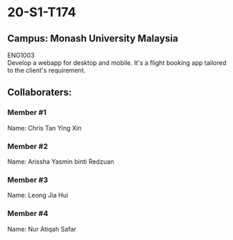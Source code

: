 # 20-S1-T174
## Campus: Monash University Malaysia
ENG1003<br>
Develop a webapp for desktop and mobile. It's a flight booking app tailored to the client's requirement.


## Collaboraters:

### Member #1
Name: Chris Tan Ying Xin <br>




### Member #2
Name: Arissha Yasmin binti Redzuan<br>




### Member #3
Name: Leong Jia Hui<br>




### Member #4
Name: Nur Atiqah Safar<br>



